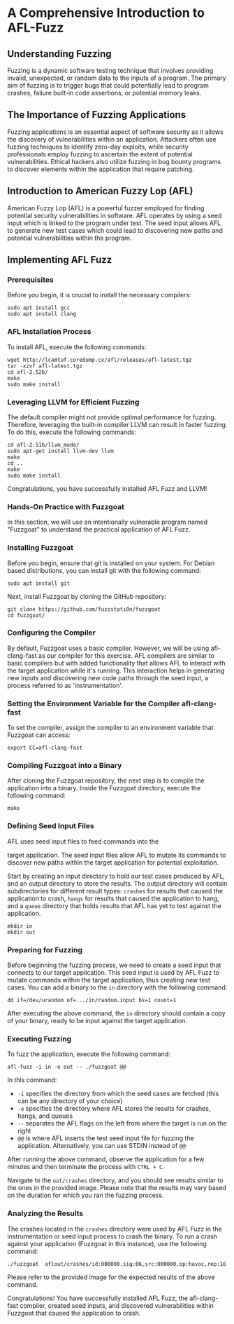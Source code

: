 
# A Comprehensive Introduction to AFL-Fuzz

## Understanding Fuzzing

Fuzzing is a dynamic software testing technique that involves providing invalid, unexpected, or random data to the inputs of a program. The primary aim of fuzzing is to trigger bugs that could potentially lead to program crashes, failure built-in code assertions, or potential memory leaks.

## The Importance of Fuzzing Applications

Fuzzing applications is an essential aspect of software security as it allows the discovery of vulnerabilities within an application. Attackers often use fuzzing techniques to identify zero-day exploits, while security professionals employ fuzzing to ascertain the extent of potential vulnerabilities. Ethical hackers also utilize fuzzing in bug bounty programs to discover elements within the application that require patching.

## Introduction to American Fuzzy Lop (AFL)

American Fuzzy Lop (AFL) is a powerful fuzzer employed for finding potential security vulnerabilities in software. AFL operates by using a seed input which is linked to the program under test. The seed input allows AFL to generate new test cases which could lead to discovering new paths and potential vulnerabilities within the program.

## Implementing AFL Fuzz

### Prerequisites 

Before you begin, it is crucial to install the necessary compilers:

```shell
sudo apt install gcc
sudo apt install clang
```
### AFL Installation Process

To install AFL, execute the following commands:

```shell
wget http://lcamtuf.coredump.cx/afl/releases/afl-latest.tgz
tar -xzvf afl-latest.tgz
cd afl-2.52b/
make
sudo make install
```
### Leveraging LLVM for Efficient Fuzzing

The default compiler might not provide optimal performance for fuzzing. Therefore, leveraging the built-in compiler LLVM can result in faster fuzzing. To do this, execute the following commands:

```shell
cd afl-2.51b/llvm_mode/
sudo apt-get install llvm-dev llvm
make
cd ..
make
sudo make install
```
Congratulations, you have successfully installed AFL Fuzz and LLVM!

### Hands-On Practice with Fuzzgoat

In this section, we will use an intentionally vulnerable program named "Fuzzgoat" to understand the practical application of AFL Fuzz.

### Installing Fuzzgoat

Before you begin, ensure that git is installed on your system. For Debian based distributions, you can install git with the following command:

```shell
sudo apt install git
```
Next, install Fuzzgoat by cloning the GitHub repository:

```shell
git clone https://github.com/fuzzstati0n/fuzzgoat
cd fuzzgoat/
```
### Configuring the Compiler

By default, Fuzzgoat uses a basic compiler. However, we will be using afl-clang-fast as our compiler for this exercise. AFL compilers are similar to basic compilers but with added functionality that allows AFL to interact with the target application while it's running. This interaction helps in generating new inputs and discovering new code paths through the seed input, a process referred to as 'instrumentation'.

### Setting the Environment Variable for the Compiler afl-clang-fast

To set the compiler, assign the compiler to an environment variable that Fuzzgoat can access:

```shell
export CC=afl-clang-fast
```
### Compiling Fuzzgoat into a Binary

After cloning the Fuzzgoat repository, the next step is to compile the application into a binary. Inside the Fuzzgoat directory, execute the following command:

```shell
make
```
### Defining Seed Input Files

AFL uses seed input files to feed commands into the

target application. The seed input files allow AFL to mutate its commands to discover new paths within the target application for potential exploitation.

Start by creating an input directory to hold our test cases produced by AFL, and an output directory to store the results. The output directory will contain subdirectories for different result types: `crashes` for results that caused the application to crash, `hangs` for results that caused the application to hang, and a `queue` directory that holds results that AFL has yet to test against the application. 

```shell
mkdir in
mkdir out
```
### Preparing for Fuzzing

Before beginning the fuzzing process, we need to create a seed input that connects to our target application. This seed input is used by AFL Fuzz to mutate commands within the target application, thus creating new test cases. You can add a binary to the `in` directory with the following command:

```shell
dd if=/dev/urandom of=.../in/random.input bs=1 count=1
```
After executing the above command, the `in` directory should contain a copy of your binary, ready to be input against the target application.

### Executing Fuzzing

To fuzz the application, execute the following command:

```shell
afl-fuzz -i in -o out -- ./fuzzgoat @@
```
In this command:

- `-i` specifies the directory from which the seed cases are fetched (this can be any directory of your choice)
- `-o` specifies the directory where AFL stores the results for crashes, hangs, and queues
- `--` separates the AFL flags on the left from where the target is run on the right
- `@@` is where AFL inserts the test seed input file for fuzzing the application. Alternatively, you can use STDIN instead of `@@`

After running the above command, observe the application for a few minutes and then terminate the process with `CTRL + C`.

Navigate to the `out/crashes` directory, and you should see results similar to the ones in the provided image. Please note that the results may vary based on the duration for which you ran the fuzzing process.

### Analyzing the Results

The crashes located in the `crashes` directory were used by AFL Fuzz in the instrumentation or seed input process to crash the binary. To run a crash against your application (Fuzzgoat in this instance), use the following command:

```shell
./fuzzgoat  aflout/crashes/id:000000,sig:06,src:000000,op:havoc,rep:16
```
Please refer to the provided image for the expected results of the above command.

Congratulations! You have successfully installed AFL Fuzz, the afl-clang-fast compiler, created seed inputs, and discovered vulnerabilities within Fuzzgoat that caused the application to crash.

